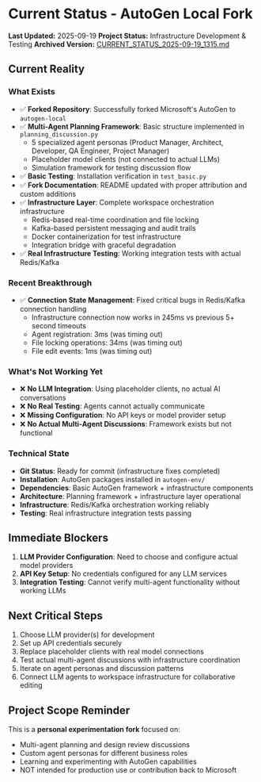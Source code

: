 # Current Status - AutoGen Local Fork

**Last Updated:** 2025-09-19
**Project Status:** Infrastructure Development & Testing
**Archived Version:** [CURRENT_STATUS_2025-09-19_1315.md](docs/progress/2025-09/CURRENT_STATUS_2025-09-19_1315.md)

## Current Reality

### What Exists
- ✅ **Forked Repository**: Successfully forked Microsoft's AutoGen to `autogen-local`
- ✅ **Multi-Agent Planning Framework**: Basic structure implemented in `planning_discussion.py`
  - 5 specialized agent personas (Product Manager, Architect, Developer, QA Engineer, Project Manager)
  - Placeholder model clients (not connected to actual LLMs)
  - Simulation framework for testing discussion flow
- ✅ **Basic Testing**: Installation verification in `test_basic.py`
- ✅ **Fork Documentation**: README updated with proper attribution and custom additions
- ✅ **Infrastructure Layer**: Complete workspace orchestration infrastructure
  - Redis-based real-time coordination and file locking
  - Kafka-based persistent messaging and audit trails
  - Docker containerization for test infrastructure
  - Integration bridge with graceful degradation
- ✅ **Real Infrastructure Testing**: Working integration tests with actual Redis/Kafka

### Recent Breakthrough
- ✅ **Connection State Management**: Fixed critical bugs in Redis/Kafka connection handling
  - Infrastructure connection now works in 245ms vs previous 5+ second timeouts
  - Agent registration: 3ms (was timing out)
  - File locking operations: 34ms (was timing out)
  - File edit events: 1ms (was timing out)

### What's Not Working Yet
- ❌ **No LLM Integration**: Using placeholder clients, no actual AI conversations
- ❌ **No Real Testing**: Agents cannot actually communicate
- ❌ **Missing Configuration**: No API keys or model provider setup
- ❌ **No Actual Multi-Agent Discussions**: Framework exists but not functional

### Technical State
- **Git Status**: Ready for commit (infrastructure fixes completed)
- **Installation**: AutoGen packages installed in `autogen-env/`
- **Dependencies**: Basic AutoGen framework + infrastructure components
- **Architecture**: Planning framework + infrastructure layer operational
- **Infrastructure**: Redis/Kafka orchestration working reliably
- **Testing**: Real infrastructure integration tests passing

## Immediate Blockers
1. **LLM Provider Configuration**: Need to choose and configure actual model providers
2. **API Key Setup**: No credentials configured for any LLM services
3. **Integration Testing**: Cannot verify multi-agent functionality without working LLMs

## Next Critical Steps
1. Choose LLM provider(s) for development
2. Set up API credentials securely
3. Replace placeholder clients with real model connections
4. Test actual multi-agent discussions with infrastructure coordination
5. Iterate on agent personas and discussion patterns
6. Connect LLM agents to workspace infrastructure for collaborative editing

## Project Scope Reminder
This is a **personal experimentation fork** focused on:
- Multi-agent planning and design review discussions
- Custom agent personas for different business roles
- Learning and experimenting with AutoGen capabilities
- NOT intended for production use or contribution back to Microsoft